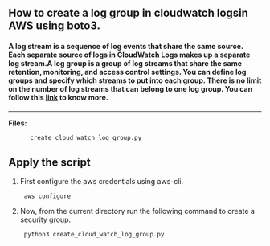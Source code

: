 ## How to create a log group in cloudwatch logsin AWS using boto3.

#### A log stream is a sequence of log events that share the same source. Each separate source of logs in CloudWatch Logs makes up a separate log stream.A log group is a group of log streams that share the same retention, monitoring, and access control settings. You can define log groups and specify which streams to put into each group. There is no limit on the number of log streams that can belong to one log group. You can follow this [link](https://docs.aws.amazon.com/AmazonCloudWatch/latest/logs/Working-with-log-groups-and-streams.html) to know more.

-------------

**Files:** 
```
      create_cloud_watch_log_group.py
```

## Apply the script

1. First configure the aws credentials using aws-cli.

        aws configure

2. Now, from the current directory run the following command to create a security group.

        python3 create_cloud_watch_log_group.py


















